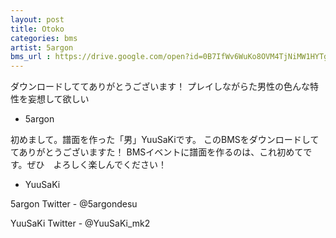 ```yaml
---
layout: post
title: Otoko
categories: bms
artist: 5argon
bms_url : https://drive.google.com/open?id=0B7IfWv6WuKo8OVM4TjNiMW1HYTg
---
```


ダウンロードしててありがとうございます！
プレイしながらた男性の色んな特性を妄想して欲しい

- 5argon


初めまして。譜面を作った「男」YuuSaKiです。
このBMSをダウンロードしててありがとうございますた！
BMSイベントに譜面を作るのは、これ初めてです。ぜひ　よろしく楽しんでください！

- YuuSaKi


5argon
Twitter - @5argondesu

YuuSaKi
Twitter - @YuuSaKi_mk2
